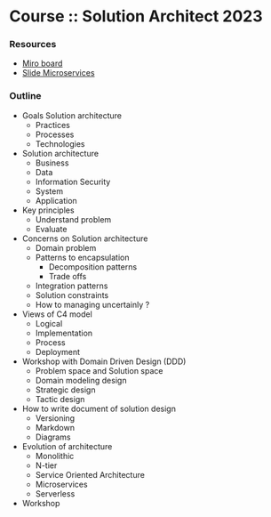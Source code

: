# Course :: Solution Architect 2023

### Resources
* [Miro board](https://miro.com/app/board/uXjVMYyFixU=/?share_link_id=498202170115)
* [Slide Microservices](https://github.com/up1/course_microservices-3-days)

### Outline
- Goals Solution architecture
	- Practices
	- Processes
	- Technologies
- Solution architecture
	- Business
	- Data
	- Information Security
	- System
	- Application
- Key principles
	- Understand problem
	- Evaluate
- Concerns on Solution architecture
	- Domain problem
	- Patterns to encapsulation
		- Decomposition patterns
		- Trade offs
	- Integration patterns
	- Solution constraints
	- How to managing uncertainly ?
- Views of C4 model
	- Logical
	- Implementation
	- Process
	- Deployment
- Workshop with Domain Driven Design (DDD)
	- Problem space and Solution space
	- Domain modeling design
	- Strategic design
	- Tactic design
- How to write document of solution design
	- Versioning
	- Markdown
	- Diagrams
- Evolution of architecture
	- Monolithic
	- N-tier
	- Service Oriented Architecture
	- Microservices
	- Serverless
- Workshop
